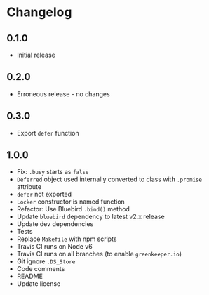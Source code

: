 # Changelog

## 0.1.0

* Initial release

## 0.2.0

* Erroneous release - no changes

## 0.3.0

* Export `defer` function

## 1.0.0

* Fix: `.busy` starts as `false`
* `Deferred` object used internally converted to class with `.promise` attribute
* `defer` not exported
* `Locker` constructor is named function
* Refactor: Use Bluebird `.bind()` method
* Update `bluebird` dependency to latest v2.x release
* Update dev dependencies
* Tests
* Replace `Makefile` with npm scripts
* Travis CI runs on Node v6
* Travis CI runs on all branches (to enable `greenkeeper.io`)
* Git ignore `.DS_Store`
* Code comments
* README
* Update license
